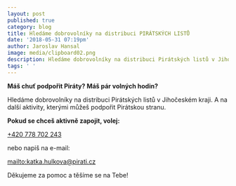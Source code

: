 ```yaml
---
layout: post
published: true
category: blog
title: Hledáme dobrovolníky na distribuci PIRÁTSKÝCH LISTŮ
date: '2018-05-31 07:19pm'
author: Jaroslav Hansal
image: media/clipboard02.png
description: Hledáme dobrovolníky na distribuci Pirátských listů v Jihočeském kraji.
tags: ' '
---
```

**Máš chuť podpořit Piráty? Máš pár volných hodin?**

Hledáme dobrovolníky na distribuci Pirátských listů v Jihočeském kraji. A na další aktivity, kterými můžeš podpořit Pirátskou stranu.

**Pokud se chceš aktivně zapojit, volej:**

[+420 778 702 243](tel:+420778702243)

nebo napiš na e-mail: 

<mailto:katka.hulkova@pirati.cz>

Děkujeme za pomoc a těšíme se na Tebe!

